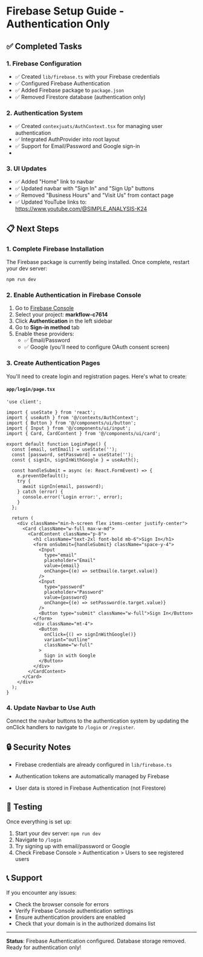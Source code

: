# Firebase Setup Guide - Authentication Only

## ✅ Completed Tasks

### 1. Firebase Configuration
- ✅ Created `lib/firebase.ts` with your Firebase credentials
- ✅ Configured Firebase Authentication
- ✅ Added Firebase package to `package.json`
- ✅ Removed Firestore database (authentication only)

### 2. Authentication System
- ✅ Created `contexjuats/AuthContext.tsx` for managing user authentication
- ✅ Integrated AuthProvider into root layout
- ✅ Support for Email/Password and Google sign-in
- 

### 3. UI Updates
- ✅ Added "Home" link to navbar
- ✅ Updated navbar with "Sign In" and "Sign Up" buttons
- ✅ Removed "Business Hours" and "Visit Us" from contact page
- ✅ Updated YouTube links to: https://www.youtube.com/@SIMPLE_ANALYSIS-K24

## 📋 Next Steps

### 1. Complete Firebase Installation
The Firebase package is currently being installed. Once complete, restart your dev server:
```bash
npm run dev
```

### 2. Enable Authentication in Firebase Console
1. Go to [Firebase Console](https://console.firebase.google.com/)
2. Select your project: **markflow-c7614**
3. Click **Authentication** in the left sidebar
4. Go to **Sign-in method** tab
5. Enable these providers:
   - ✅ Email/Password
   - ✅ Google (you'll need to configure OAuth consent screen)

### 3. Create Authentication Pages
You'll need to create login and registration pages. Here's what to create:

#### `app/login/page.tsx`
```tsx
'use client';

import { useState } from 'react';
import { useAuth } from '@/contexts/AuthContext';
import { Button } from '@/components/ui/button';
import { Input } from '@/components/ui/input';
import { Card, CardContent } from '@/components/ui/card';

export default function LoginPage() {
  const [email, setEmail] = useState('');
  const [password, setPassword] = useState('');
  const { signIn, signInWithGoogle } = useAuth();

  const handleSubmit = async (e: React.FormEvent) => {
    e.preventDefault();
    try {
      await signIn(email, password);
    } catch (error) {
      console.error('Login error:', error);
    }
  };

  return (
    <div className="min-h-screen flex items-center justify-center">
      <Card className="w-full max-w-md">
        <CardContent className="p-8">
          <h1 className="text-2xl font-bold mb-6">Sign In</h1>
          <form onSubmit={handleSubmit} className="space-y-4">
            <Input
              type="email"
              placeholder="Email"
              value={email}
              onChange={(e) => setEmail(e.target.value)}
            />
            <Input
              type="password"
              placeholder="Password"
              value={password}
              onChange={(e) => setPassword(e.target.value)}
            />
            <Button type="submit" className="w-full">Sign In</Button>
          </form>
          <div className="mt-4">
            <Button 
              onClick={() => signInWithGoogle()} 
              variant="outline" 
              className="w-full"
            >
              Sign in with Google
            </Button>
          </div>
        </CardContent>
      </Card>
    </div>
  );
}
```

### 4. Update Navbar to Use Auth
Connect the navbar buttons to the authentication system by updating the onClick handlers to navigate to `/login` or `/register`.



## 🔒 Security Notes

- Firebase credentials are already configured in `lib/firebase.ts`

- Authentication tokens are automatically managed by Firebase
- User data is stored in Firebase Authentication (not Firestore)

## 🚀 Testing

Once everything is set up:
1. Start your dev server: `npm run dev`
2. Navigate to `/login`
3. Try signing up with email/password or Google
4. Check Firebase Console > Authentication > Users to see registered users

## 📞 Support

If you encounter any issues:
- Check the browser console for errors
- Verify Firebase Console authentication settings
- Ensure authentication providers are enabled
- Check that your domain is in the authorized domains list

---

**Status**: Firebase Authentication configured. Database storage removed. Ready for authentication only!
